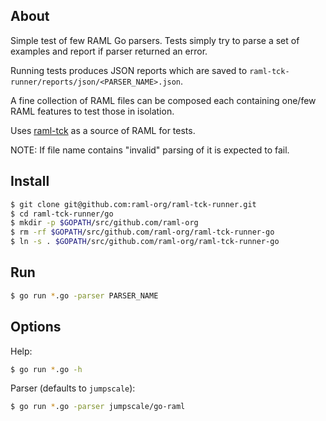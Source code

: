 ## About

Simple test of few RAML Go parsers. Tests simply try to parse a set of examples and report if parser returned an error.

Running tests produces JSON reports which are saved to `raml-tck-runner/reports/json/<PARSER_NAME>.json`.

A fine collection of RAML files can be composed each containing one/few RAML features to test those in isolation.

Uses [raml-tck](https://github.com/raml-org/raml-tck/tree/master/tests/raml-1.0) as a source of RAML for tests.

NOTE: If file name contains "invalid" parsing of it is expected to fail.

## Install

```sh
$ git clone git@github.com:raml-org/raml-tck-runner.git
$ cd raml-tck-runner/go
$ mkdir -p $GOPATH/src/github.com/raml-org
$ rm -rf $GOPATH/src/github.com/raml-org/raml-tck-runner-go
$ ln -s . $GOPATH/src/github.com/raml-org/raml-tck-runner-go
```

## Run

```sh
$ go run *.go -parser PARSER_NAME
```

## Options

Help:

```sh
$ go run *.go -h
```

Parser (defaults to `jumpscale`):
```sh
$ go run *.go -parser jumpscale/go-raml
```
